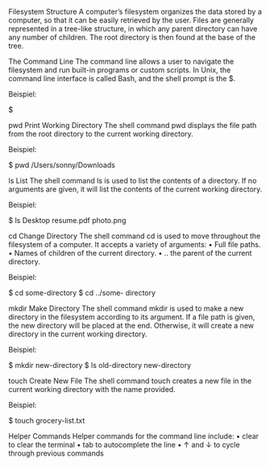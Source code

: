 Filesystem Structure
A computer’s filesystem organizes the data stored by a computer, so that it can be easily retrieved by the user.
Files are generally represented in a tree-like structure, in which any parent directory can have any number of children. The root directory is then found at the base of the tree.


The Command Line
The command line allows a user to navigate the filesystem and run built-in programs or custom scripts. In Unix, the command line interface is called Bash, and the shell prompt is the $.

Beispiel:

$


pwd Print Working Directory
The shell command pwd displays the file path from the root directory to the current working directory.

Beispiel:

$ pwd
/Users/sonny/Downloads


ls List
The shell command ls is used to list the contents of a directory. If no arguments are given, it will list the contents of the current working directory.

Beispiel:

$ ls
Desktop resume.pdf photo.png


cd Change Directory
The shell command cd is used to move throughout the filesystem of a computer. It accepts a variety of arguments:
    • Full file paths.
    • Names of children of the current directory.
    • .. the parent of the current directory.

Beispiel:

$ cd some-directory
$ cd ../some- directory


mkdir Make Directory
The shell command mkdir is used to make a new directory in the filesystem according to its argument. If a file path is given, the new directory will be placed at the end. Otherwise, it will create a new directory in the current working directory.

Beispiel:

$ mkdir new-directory
$ ls
old-directory new-directory


touch Create New File
The shell command touch creates a new file in the current working directory with the name provided.

Beispiel:

$ touch grocery-list.txt


Helper Commands
Helper commands for the command line include:
    • clear to clear the terminal
    • tab to autocomplete the line
    • ↑ and ↓ to cycle through previous commands


